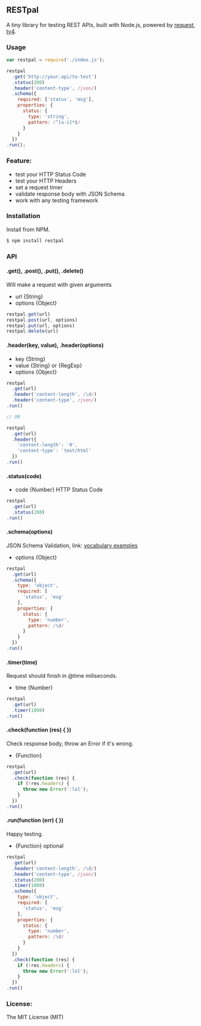 ## RESTpal

A tiny library for testing REST APIs, built with Node.js, powered by [request](https://www.npmjs.org/package/request), [tv4](https://github.com/geraintluff/tv4).

### Usage

```js
var restpal = require('./index.js');

restpal
  .get('http://your.api/to-test')
  .status(200)
  .header('content-type', /json/)
  .schema({
    required: ['status', 'msg'],
    properties: {
      status: {
        type: 'string',
        pattern: /^[a-z]*$/
      }
    }
  })
.run();
```

### Feature:

- test your HTTP Status Code
- test your HTTP Headers
- set a request timer
- validate response body with JSON Schema
- work with any testing framework

### Installation

Install from NPM.

```sh
$ npm install restpal
```

### API

#### .get(), .post(), .put(), .delete()

Will make a request with given arguments

- url {String}
- options {Object}

```js
restpal.get(url)
restpal.post(url, options)
restpal.put(url, options)
restpal.delete(url)
```

#### .header(key, value), .header(options) 

- key {String}
- value {String} or {RegExp}
- options {Object}

```js
restpal
  .get(url)
  .header('content-length', /\d/)
  .header('content-type', /json/)
.run()

// OR

restpal
  .get(url)
  .header({
    'content-length': '0',
    'content-type': 'text/html'
  })
.run()
```

#### .status(code)

- code {Number} HTTP Status Code

```js
restpal
  .get(url)
  .status(200)
.run()
```

#### .schema(options)

JSON Schema Validation, link: [vocabulary examples](http://json-schema.org/examples.html)

- options {Object} 

```js
restpal
  .get(url)
  .schema({
    type: 'object',
    required: [
      'status', 'msg'
    ],
    properties: {
      status: {
        type: 'number',
        pattern: /\d/
      }
    }
  })
.run()
```

#### .timer(time)

Request should finish in @time miliseconds.

- time {Number} 

```js
restpal
  .get(url)
  .timer(1000)
.run()
```

#### .check(function (res) { })

Check response body, throw an Error if it's wrong.

- {Function}

```js
restpal
  .get(url)
  .check(function (res) {
    if (!res.headers) {
      throw new Error(':lol');
    }
  })
.run()
```

#### .run(function (err) { })

Happy testing. 

- {Function} optional

```js
restpal
  .get(url)
  .header('content-length', /\d/)
  .header('content-type', /json/)
  .status(200)
  .timer(1000)
  .schema({
    type: 'object',
    required: [
      'status', 'msg'
    ],
    properties: {
      status: {
        type: 'number',
        pattern: /\d/
      }
    }
  })
  .check(function (res) {
    if (!res.headers) {
      throw new Error(':lol');
    }
  })
.run()
```

### License:

The MIT License (MIT)


